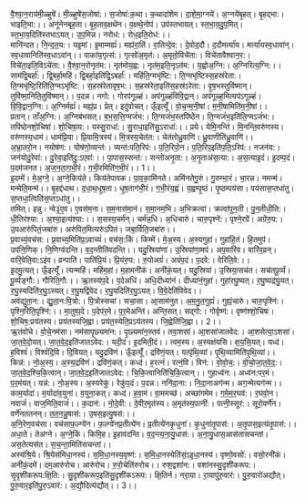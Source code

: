 

  
वै॒श्वा॒न॒राय॑मी॒ळ्हुषे॑। मी॒ळ्हुषे॑स॒जोषा॑:। स॒जोषा॑:क॒था। क॒थादा॑शेम। दा॒शे॒मा॒ग्नये॑। अ॒ग्नये॑बृ॒हत्। बृ॒हद्भा:। भाइति॒भा:।। अनू॑नेनबृह॒ता। बृ॒ह॒ताव॒क्षथे॑न। व॒क्षथे॒नोप॑। उप॑स्तभायत्। स्त॒भा॒य॒दु॒प॒मित्। स्त॒भा॒य॒दिति॑स्तभाऽयत्। उ॒प॒मिन्न। नरोध॑:। रोध॒इति॒रोध॑:।।  
मानि॑न्दत। नि॒न्द॒त॒य:। यइ॒मां। इ॒माम्मह्यं॑। मह्य॑रा॒तिं। रा॒तिन्दे॒व:। दे॒वोद॒दौ। द॒दौमर्त्या॑य। मर्त्या॑यस्व॒धावा॑न्। स्व॒धावानिति॑स्व॒धाऽवा॑न्।। पाका॑य॒गृत्स॑:। गृत्सो॑अ॒मृत॑:। अ॒मृतो॒विचे॑ता:। विचे॑तावैश्वान॒र:। विचे॑ता॒इति॒विऽचे॑ता:। वै॒श्वा॒न॒रोनृत॑म:। नृत॑मोय॒ह्व:। नृत॑म॒इति॒नृऽत॑म:। य॒ह्वोअ॒ग्नि:। अ॒ग्निरित्य॒ग्नि:।।  
साम॑द्वि॒बर्हा॑:। द्वि॒बर्हा॒महि॑। द्वि॒बर्हा॒इति॑द्वि॒ऽबर्हा॑:। महि॑ति॒ग्मभृ॑ष्टि:। ति॒ग्मभृ॑ष्टिस्स॒हस्र॑रेता:। ति॒ग्मभृ॑ष्टि॒रिति॑ति॒ग्मऽभृ॑ष्टि:। स॒हस्र॑रेतावृष॒भ:। स॒हस्र॑रेता॒इति॑स॒हस्र॑ऽरेता:। वृ॒ष॒भस्तुवि॑ष्मान्। तुवि॑ष्मा॒निति॒तुवि॑ष्मान्।। प॒दन्न। नगो:। गोरप॑गूळ्हं। अप॑गूळ्हंविवि॒द्वान्। अप॑गूळ्ह॒मित्यप॑ऽगूळ्हं। वि॒वि॒द्वान॒ग्नि:। अ॒ग्निर्मह्यं॑। मह्यं॒प्र। प्रेत्। इदु॑वोचत्। ऊँ॒इत्यूँ॑। वो॒च॒न्म॒नी॒षां। म॒नी॒षामिति॑म॒नी॒षां।।  
प्रतान्। ताँअ॒ग्नि:। अ॒ग्निब॑भसत्। ब॒भ॒स॒त्ति॒ग्मजं॑भ:। ति॒ग्मजं॑भ॒स्तपि॑ष्ठेन। ति॒ग्मजं॑भ॒इति॑ति॒ग्मऽजं॑भ:। तपि॑ष्ठेनशो॒चिषा॑। शो॒चिषा॒य:। यस्सु॒राधा॑:। सु॒राधा॒इति॑सु॒ऽराधा॑:।। प्रये। येमि॒नन्ति॑। मि॒नन्ति॒वरु॑णस्य। वरु॑णस्य॒धाम॑। धाम॑प्रि॒या। प्रि॒यामि॒त्रस्य॑। मि॒त्रस्य॒चेत॑त:। चेत॑तोध्रु॒वाणि॑। ध्रु॒वाणीति॑ध्रु॒वाणि॑।।  
अ॒भ्रा॒तरो॒न। नयोष॑ण:। योष॑णो॒व्यन्त॑:। व्यन्त॑:पति॒रिप॑:। प॒ति॒रिपो॒न। प॒ति॒रिप॒इति॑प॒ति॒ऽरिप॑:। नजन॑य:। जन॑योदु॒रेवा॑:। दु॒रेवा॒इति॑दु॒:ऽएवा॑:।। पा॒पास॒स्सन्त॑:। सन्तो॑अनृ॒ता:। अ॒नृ॒ताअ॑स॒त्या:। अ॒स॒त्याइ॒दं। इ॒दम्प॒दं। प॒दम॑जनत। अ॒ज॒न॒ता॒ग॒भी॒रं। ग॒भी॒रमिति॑ग॒भी॒रं।। 1।।  
इ॒दम्मे॑। मे॒अ॒ग्ने॒। अ॒ग्ने॒किय॑ते। किय॑तेपावक। पा॒व॒का॒मि॑नते। अमि॑नतेगु॒रुं। गु॒रुम्भा॒रं। भा॒रन्न। नमन्म॑। मन्मेति॒मन्म॑।। बृ॒हद्द॑धाथ। द॒धा॒थ॒धृ॒ष॒ता। धृ॒ष॒ताग॑भी॒रं। ग॒भी॒रंय॒ह्वं। य॒ह्वम्पृ॒ष्ठं। पृ॒ष्ठम्पय॑सा। पय॑सास॒प्तधा॑तु। स॒प्तधा॒त्विति॑स॒प्तऽधा॑तु।।  
तमित्। इन्नु। न्वे३॒॑ए॒व। ए॒वस॑म॒ना। स॒म॒नास॑मा॒नं। स॒मा॒नम॒भि। अ॒भिक्रत्वा॑। क्रत्वा॑पुन॒ती। पु॒न॒तीधी॒ति:। धी॒तिर॑श्या:। अ॒श्या॒इत्य॑श्या:।। स॒सस्य॒चर्म॑न्। चर्म॑न्न॒धि। अ॒धिचारु॑। चारु॒पृश्ने॑:। पृश्ने॒रग्रे॑। अग्रे॑रु॒प:। उ॒पआरु॑पितं॒जबा॑रु। अरु॑पित॒मित्यरु॑ऽपितं। जबा॒र्विति॒जबा॑रु।।  
प्र॒वाच्यं॒वच॑स:। प्र॒वाच्य॒मिति॑प्र॒ऽवाच्यं॑। वच॑स॒:किं। किम्मे॑। मे॒अ॒स्य। अ॒स्यगुहा॑। गुहा॑हि॒तं। हि॒तमुप॑। उप॑नि॒णिक्। नि॒णिग्व॑दन्ति। व॒द॒न्तीति॑वदन्ति।। यदु॒स्रिया॑णां। उ॒स्रिया॑णा॒मप॑। अप॒वारि॑व। वारि॑व॒व्रन्। वारि॒वेति॒वा:ऽइ॑व। व्रन्पाति॑। पाति॑प्रि॒यं। प्रि॒यंरु॒प:। रु॒पोअग्रं॑। अग्रं॑प॒दं। प॒दवे:। वेरिति॒वे:।।  
इ॒दमु॒त्यत्। ऊँ॒इत्यूँ॑। त्यन्महि॑। महि॑म॒हां। म॒हामनी॑कं। अनी॑कं॒यत्। यदु॒स्रिया॑। उ॒स्रिया॒सच॑त। सच॑तपू॒र्व्यं। पू॒र्व्यङ्गौ:। गौरिति॒गौ:।। ऋ॒तस्य॑प॒दे। प॒देअधि॑। अधि॒दीध्या॑नं। दीध्या॑नं॒गुहा॑। गुहा॑रघु॒ष्यत्। र॒घु॒ष्यद्र॑घु॒यत्। र॒घु॒स्यदिति॑र॒घु॒ऽस्यत्। र॒घु॒यद्वि॑वेद। र॒घु॒यदिति॑र॒घु॒ऽयत्। वि॒वे॒देति॑विवेद।।  
अव॑द्युता॒न:। द्यु॒ता॒न:पि॒त्रो:। पि॒त्रोस्सचा॑। सचा॒सा। आ॒साम॑नुत। अ॒म॒नु॒त॒गुह्यं॑। गुह्यं॒चारु॑। चारु॒पृश्नि॑:। पृश्नि॒रिति॒पृश्नि॑:।। मा॒तुष्प॒दे। प॒देप॑र॒मे। प॒र॒मेअन्ति॑। अन्ति॒सत्। सद्गो:। गोर्वृष्ण॑:। वृष्ण॑श्शो॒चिषः॑। शो॒चिष॒:प्रय॑तस्य। प्रय॑तस्यजि॒ह्वा। प्रय॑त॒स्येति॒प्रऽय॑तस्य। जि॒ह्वेति॑जि॒ह्वा।। 2।।  
ऋ॒तंवो॑चे। वो॒चे॒नम॑सा। नम॑सापृ॒छ्यमा॑न:। पृ॒छ्यमा॑न॒स्तव॑। तवा॒शसा॑। आ॒शसा॑जातवेद:। आ॒शसेत्या॒ऽशसा॑। जा॒त॒वे॒दो॒यत्। जा॒त॒वे॒द॒इति॑जातऽवेद:। यदी॒दं। इ॒दमिती॒दं।। त्वम॒स्य। अ॒स्यक्ष॑यसि। क्ष॒य॒सि॒यत्। यध्द॑। ह॒विश्वं॑। विश्वं॑दि॒वि। दि॒वियत्। यदु॒द्रवि॑णं। ऊँ॒इत्यूँ॑। द्रवि॑णं॒यत्। यत्पृ॑थि॒व्यां। पृ॒थि॒व्यामिति॑पृ॒थि॒व्यां।।  
किन्न॑:। नो॒अ॒स्य॒। अ॒स्य॒द्रवि॑णं। द्रवि॑णं॒कत्। कध्द॑। ह॒रत्नं॑। रत्नं॒वि। विन॑:। वो॒वो॒च॒:। वो॒चो॒जा॒त॒वे॒द॒:। जा॒त॒वे॒द॒श्चि॒कि॒त्वान्। जा॒त॒वे॒द॒इति॑जातऽवेद:। चि॒कि॒त्वानिति॑चि॒कि॒त्वान्।। गुहाध्व॑न:। अध्व॑न:पर॒मं। प॒र॒मंयत्। यन्न॑:। नो॒अ॒स्य। अ॒स्यरेकु॑। रेकु॑प॒दं। प॒दन्न। ननि॑दा॒ना:। नि॒दा॒नाअग॑न्म। अग॒न्मेत्यग॑न्म।।  
काम॒र्यादा॑। म॒र्यादा॑व॒युना॑। व॒युना॒कत्। कध्द॑। ह॒वा॒मं। वा॒ममच्छ॑। अच्छा॑गमेम। ग॒मे॒म॒र॒घव॑:। र॒घवो॒न। नवाजं॑। वाज॒मिति॒वाजं॑।। क॒दान॑:। नो॒दे॒वी:। दे॒वीर॒मृत॑स्य। अ॒मृत॑स्य॒पत्नी॑:। पत्नी॒स्सूर॑:। सूरो॒वर्णे॑न। वर्णे॑नततनन्। त॒त॒न॒न्नु॒षास॑:। उ॒षस॒इत्यु॒षस॑:।।  
अ॒नि॒रेण॒वच॑सा। वच॑साफ॒ल्ग्वे॑न। फ॒ल्ग्वे॑नप्र॒तीत्ये॑न। प्र॒तीत्ये॑नकृ॒धुना॑। कृ॒धुना॑तृ॒पास॑:। अ॒तृ॒पास॒इत्य॑तृ॒पास॑:।। अधा॒ते। तेअ॑ग्ने। अ॒ग्ने॒किं। किमि॒ह। इ॒हाव॑दन्ति। व॒द॒न्त्य॒ना॒यु॒धास॑:। अ॒ना॒यु॒धास॒आस॑तासचन्तां। अस॒तेत्यस॑त। स॒च॒न्ता॒मिति॑सचन्तां।।  
अस्य॑श्रि॒ये। श्रि॒येस॑मिधा॒नस्य॑। स॒मि॒धा॒नस्य॒वृष्ण॑:। स॒मि॒धा॒नस्येति॑सं॒ऽइ॒धा॒नस्य॑। वृष्णो॒वसो॑:। वसो॒रनी॑कं। अनी॑कं॒दमे॑। दम॒आरु॑रोच। आरु॑रोच। रु॒रो॒चेति॑रुरोच।। रुश॒द्वशा॑न:। वशा॑नस्सु॒दृशी॑करूप:। सृ॒दृशी॑करूप:क्षि॒ति:। सु॒दृशी॑करूप॒इति॑सु॒दृशी॑कऽरूप:। क्षि॒तिर्न। नरा॒या। रा॒यापु॑रु॒वार॑:। पु॒रु॒वारो॑अद्यौत्। पु॒रु॒वार॒इति॑पु॒रु॒ऽवार॑:। अ॒द्यौ॒दित्य॑द्यौत्।। 3।।  
